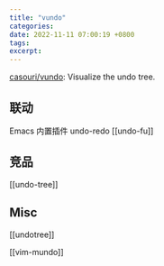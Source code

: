 ```yaml
---
title: "vundo"
categories: 
date: 2022-11-11 07:00:19 +0800
tags: 
excerpt: 
---
```


[casouri/vundo](https://github.com/casouri/vundo): Visualize the undo tree.


## 联动

Emacs 内置插件 undo-redo
[[undo-fu]]


## 竞品

[[undo-tree]]

## Misc

[[undotree]]

[[vim-mundo]]



